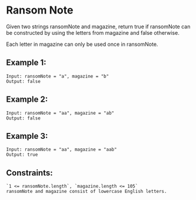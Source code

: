 # Ransom Note

Given two strings ransomNote and magazine, return true if ransomNote can be constructed by using the letters from magazine and false otherwise.

Each letter in magazine can only be used once in ransomNote.

## Example 1:

```
Input: ransomNote = "a", magazine = "b"
Output: false
```

## Example 2:

```
Input: ransomNote = "aa", magazine = "ab"
Output: false
```

## Example 3:

```
Input: ransomNote = "aa", magazine = "aab"
Output: true
```

## Constraints:

```
`1 <= ransomNote.length`, `magazine.length <= 105`
ransomNote and magazine consist of lowercase English letters.
```
